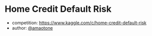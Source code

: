 # Home Credit Default Risk

- competition: https://www.kaggle.com/c/home-credit-default-risk
- author: [@amaotone](https://www.kaggle.com/amaotone)